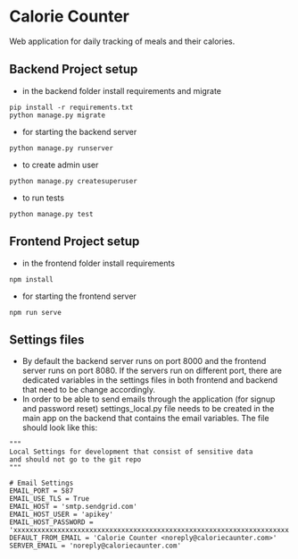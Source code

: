 # Calorie Counter

  Web application for daily tracking of meals and their calories.

## Backend Project setup
- in the backend folder install requirements and migrate

```
pip install -r requirements.txt
python manage.py migrate
```
- for starting the backend server
```
python manage.py runserver
```
- to create admin user
```
python manage.py createsuperuser
```
- to run tests
```
python manage.py test
```

## Frontend Project setup
- in the frontend folder install requirements

```
npm install
```
- for starting the frontend server
```
npm run serve
```

## Settings files

  - By default the backend server runs on port 8000 and the frontend server runs on port 8080. If the servers run on different port, there are dedicated variables in the settings files in both frontend and backend that need to be change accordingly.
  - In order to be able to send emails through the application (for  signup and password reset) settings_local.py file needs to be created in the main app on the backend that contains the email variables. The file should look like this:
```
"""
Local Settings for development that consist of sensitive data
and should not go to the git repo
"""

# Email Settings
EMAIL_PORT = 587
EMAIL_USE_TLS = True
EMAIL_HOST = 'smtp.sendgrid.com'
EMAIL_HOST_USER = 'apikey'
EMAIL_HOST_PASSWORD = 'xxxxxxxxxxxxxxxxxxxxxxxxxxxxxxxxxxxxxxxxxxxxxxxxxxxxxxxxxxxxxxxxxxxxx'
DEFAULT_FROM_EMAIL = 'Calorie Counter <noreply@caloriecaunter.com>'
SERVER_EMAIL = 'noreply@caloriecaunter.com'
```


